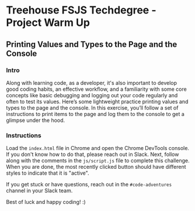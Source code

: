 
# Treehouse FSJS Techdegree - Project Warm Up

## Printing Values and Types to the Page and the Console

### Intro

Along with learning code, as a developer, it's also important to develop good coding habits, an effective workflow, and a familiarity with some core concepts like basic debugging and logging out your code regularly and often to test its values. Here’s some lightweight practice printing values and types to the page and the console.  In this exercise, you’ll follow a set of instructions to print items to the page and log them to the console to get a glimpse under the hood.

### Instructions

 Load the `index.html` file in Chrome and open the Chrome DevTools console.  If you don't know how to do that, please reach out in Slack.  Next, follow along with the comments in the `js/script.js` file to complete this challenge.  When you are done, the most recently clicked button should have different styles to indicate that it is "active".

If you get stuck or have questions, reach out in the `#code-adventures` channel in your Slack team.

Best of luck and happy coding! :)